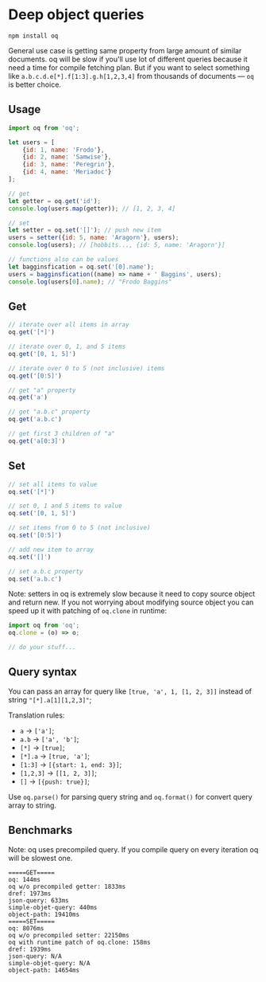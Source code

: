 # Deep object queries

```
npm install oq
```

General use case is getting same property from large amount of similar documents.
oq will be slow if you'll use lot of different queries because it need a time for compile fetching plan.
But if you want to select something like `a.b.c.d.e[*].f[1:3].g.h[1,2,3,4]` from thousands of documents — `oq` is better choice.

Usage
-----

```js
import oq from 'oq';

let users = [
    {id: 1, name: 'Frodo'},
    {id: 2, name: 'Samwise'},
    {id: 3, name: 'Peregrin'},
    {id: 4, name: 'Meriadoc'}
];

// get
let getter = oq.get('id');
console.log(users.map(getter)); // [1, 2, 3, 4]

// set
let setter = oq.set('[]'); // push new item
users = setter({id: 5, name: 'Aragorn'}, users);
console.log(users); // [hobbits..., {id: 5, name: 'Aragorn'}]

// functions also can be values
let bagginsfication = oq.set('[0].name');
users = bagginsfication((name) => name + ' Baggins', users);
console.log(users[0].name); // "Frodo Baggins"
```

Get
---

```js
// iterate over all items in array
oq.get('[*]')

// iterate over 0, 1, and 5 items
oq.get('[0, 1, 5]')

// iterate over 0 to 5 (not inclusive) items
oq.get('[0:5]')

// get "a" property
oq.get('a')

// get "a.b.c" property
oq.get('a.b.c')

// get first 3 children of "a"
oq.get('a[0:3]')
```

Set
---

```js
// set all items to value
oq.set('[*]')

// set 0, 1 and 5 items to value
oq.set('[0, 1, 5]')

// set items from 0 to 5 (not inclusive)
oq.set('[0:5]')

// add new item to array
oq.set('[]')

// set a.b.c property
oq.set('a.b.c')
```

Note: setters in oq is extremely slow because it need to copy source object and return new. If you not worrying about modifying source object you can speed up it with patching of `oq.clone` in runtime:

```js
import oq from 'oq';
oq.clone = (o) => o;

// do your stuff...
```

Query syntax
------------

You can pass an array for query like `[true, 'a', 1, [1, 2, 3]]` instead of string `"[*].a[1][1,2,3]"`;

Translation rules:

* `a` → `['a']`;
* `a.b` → `['a', 'b']`;
* `[*]` → `[true]`;
* `[*].a` → `[true, 'a']`;
* `[1:3]` → `[{start: 1, end: 3}]`;
* `[1,2,3]` → `[[1, 2, 3]]`;
* `[]` → `[{push: true}]`;

Use `oq.parse()` for parsing query string and `oq.format()` for convert query array to string.

Benchmarks
----------

Note: oq uses precompiled query. If you compile query on every iteration oq will be slowest one.

```
=====GET=====
oq: 144ms
oq w/o precompiled getter: 1833ms
dref: 1973ms
json-query: 633ms
simple-objet-query: 440ms
object-path: 19410ms
=====SET=====
oq: 8076ms
oq w/o precompiled setter: 22150ms
oq with runtime patch of oq.clone: 158ms
dref: 1939ms
json-query: N/A
simple-objet-query: N/A
object-path: 14654ms
```
